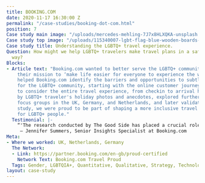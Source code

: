 ```yaml
---
title: BOOKING.COM
date: 2020-11-17 16:30:00 Z
permalink: "/case-studies/booking-dot-com.html"
position: 7
Case study main image: "/uploads/mercedes-mehling-7J7x8HLXQKA-unsplash.jpg"
Case study top image: "/uploads/115340007-lgbt-flag-blue-wooden-boards-c.jpeg"
Case study title: Understanding the LGBTQ+ travel experience.
Question: How might we help LGBTQ+ travelers make travel plans in a safe and welcoming
  way?
Blocks:
- Article text: "Booking.com wanted to better serve the LGBTQ+ community as part of
    their mission to ‘make life easier for everyone to experience the world’. \n\nWe
    helped Booking.com identify the barriers and opportunities to subtly improve travel
    for the LGBTQ+ community, starting with the online customer journey and progressing
    to consider the entire travel experience, from checkin to arrival home. \n\nInspired
    by LGBTQ+ traveler's holiday photos and anecdotes, explored further qualitative
    focus groups in the UK, Germany, and Netherlands, and later validated in a quantitative
    study, we were proud to be part of shaping a more inclusive travel experience
    for LGBTQ+ people."
  Testimonial: |-
    “'The research conducted by The Good Side has placed a crucial role in guiding Booking.com's strategy and communication to better support the LGBTQ+ travel community and put our company mission into practise in a real and practical way. They approached the project with sensitivity towards the audience and a real understanding of our business needs. Our final report was not only actionable but genuinely impactful in the mind's of my stakeholders - months later I still have them quoting back lines to me. Thank you to the team for your highly valued contribution to this important workstream"
     — Jennifer Summers, Senior Insights Specialist at Booking.com
Meta:
- Where we worked: UK, Netherlands, Germany
  The Network:
  - Link: https://partner.booking.com/en-gb/proud-certified
    Network Text: Booking.com Travel Proud
  Tags: Gender, LGBTQIA+, Quantitative, Qualitative, Strategy, Technology
layout: case-study
---
```


